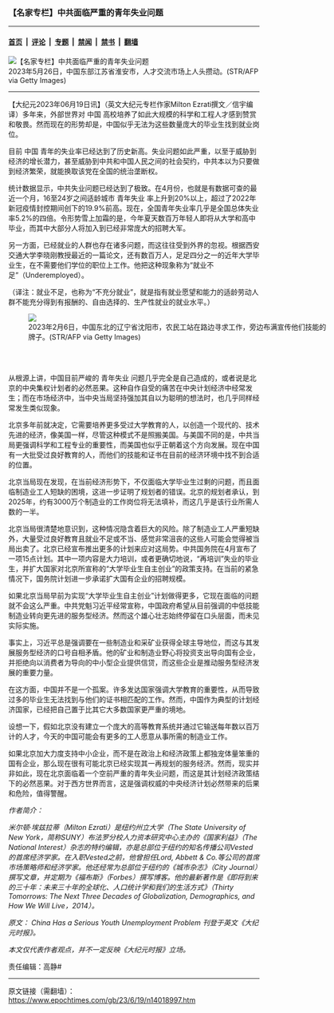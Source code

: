 ### 【名家专栏】中共面临严重的青年失业问题

---

#### [首页](../../../..?n14018997) &nbsp;|&nbsp; [评论](../../../../../epoch-comment?n14018997) &nbsp;|&nbsp; [专题](../../../../../epoch-special?n14018997) &nbsp;|&nbsp; [禁闻](../../../../../epoch-news?n14018997) &nbsp;|&nbsp; [禁书](../../../../../books?n14018997) &nbsp;|&nbsp; [翻墙](https://github.com/gfw-breaker/nogfw/blob/master/README.md?n14018997)


<div><img alt="【名家专栏】中共面临严重的青年失业问题" class="attachment-djy_600_400 size-djy_600_400 wp-post-image" src="https://i.epochtimes.com/assets/uploads/2023/06/id14019007-china-employment-youth-job-fair-1200x800-600x400.jpg"/>
<div class="caption">
 2023年5月26日，中国东部江苏省淮安市，人才交流市场上人头攒动。(STR/AFP via Getty Images)
</div></div><hr/><div class="post_content" id="artbody" itemprop="articleBody">
 <!-- article content begin -->
 <p>
  【大纪元2023年06月19日讯】（英文大纪元专栏作家Milton Ezrati撰文／信宇编译）多年来，外部世界对
  <ok href="https://www.epochtimes.com/gb/tag/%E4%B8%AD%E5%9B%BD.html">
   中国
  </ok>
  高校培养了如此大规模的科学和工程人才感到赞赏和敬畏。然而现在的形势却是，中国似乎无法为这些数量庞大的毕业生找到就业岗位。
 </p>
 <p>
  目前
  <ok href="https://www.epochtimes.com/gb/tag/%E4%B8%AD%E5%9B%BD.html">
   中国
  </ok>
  青年的失业率已经达到了历史新高。失业问题如此严重，以至于威胁到经济的增长潜力，甚至威胁到中共和中国人民之间的社会契约，中共本以为只要做到经济繁荣，就能换取该党在全国的统治垄断权。
 </p>
 <p>
  统计数据显示，中共失业问题已经达到了极致。在4月份，也就是有数据可查的最近一个月，16至24岁之间适龄城市
  <ok href="https://www.epochtimes.com/gb/tag/%E9%9D%92%E5%B9%B4%E5%A4%B1%E4%B8%9A.html">
   青年失业
  </ok>
  率上升到20%以上，超过了2022年新冠疫情封控期间创下的19.9%前高。现在，全国青年失业率几乎是全国总体失业率5.2%的四倍。令形势雪上加霜的是，今年夏天数百万年轻人即将从大学和高中毕业，而其中大部分人将加入到已经非常庞大的招聘大军。
 </p>
 <p>
  另一方面，已经就业的人群也存在诸多问题，而这往往受到外界的忽视。根据西安交通大学李晓刚教授最近的一篇论文，还有数百万人，足足四分之一的近年大学毕业生，在不需要他们学位的职位上工作。他把这种现象称为“就业不足”（Underemployed）。
 </p>
 <p>
  （译注：就业不足，也称为“不充分就业”，就是指有就业愿望和能力的适龄劳动人群不能充分得到有报酬的、自由选择的、生产性就业的就业水平。）
 </p>
 <figure class="wp-caption aligncenter" style="width: 600px">
  <ok href="  https://img.theepochtimes.com/assets/uploads/2023/05/24/id5287393-GettyImages-1246860285-1200x800.jpg" rel="noreferrer noopener" target="_blank">
   <img class="" src=" https://img.theepochtimes.com/assets/uploads/2023/05/24/id5287393-GettyImages-1246860285-1200x800.jpg"/>
  </ok>
  <br/><figcaption class="wp-caption-text">
   2023年2月6日，中国东北的辽宁省沈阳市，农民工站在路边寻求工作，旁边布满宣传他们技能的牌子。(STR/AFP via Getty Images)
  </figcaption><br/>
 </figure><br/>
 <p>
  从根源上讲，中国目前严峻的
  <ok href="https://www.epochtimes.com/gb/tag/%E9%9D%92%E5%B9%B4%E5%A4%B1%E4%B8%9A.html">
   青年失业
  </ok>
  问题几乎完全是自己造成的，或者说是北京的中央集权计划者的必然恶果。这种自作自受的痛苦在中央计划经济中经常发生；而在市场经济中，当中央当局坚持强加其自以为聪明的想法时，也几乎同样经常发生类似现象。
 </p>
 <p>
  北京多年前就决定，它需要培养更多受过大学教育的人，以创造一个现代的、技术先进的经济，像美国一样，尽管这种模式不是照搬美国。与美国不同的是，中共当局更强调科学和工程专业的重要性，而美国也似乎正朝着这个方向发展。现在中国有一大批受过良好教育的人，而他们的技能和证书在目前的经济环境中找不到合适的位置。
 </p>
 <p>
  北京当局现在发现，在当前经济形势下，不仅面临大学毕业生过剩的问题，而且面临制造业工人短缺的困境，这进一步证明了规划者的错误。北京的规划者承认，到2025年，约有3000万个制造业的工作岗位将无法填补，而这几乎是该行业所需人数的一半。
 </p>
 <p>
  北京当局很清楚地意识到，这种情况隐含着巨大的风险。除了制造业工人严重短缺外，大量受过良好教育且就业不足或不当、感觉非常沮丧的这些人可能会觉得被当局出卖了。北京已经宣布推出更多的计划来应对这局势。中共国务院在4月宣布了一项15点计划。其中一项内容是大力培训，或者更确切地说，“再培训”失业的毕业生，并扩大国家对北京所宣称的“大学毕业生自主创业”的政策支持。在当前的紧急情况下，国务院计划进一步承诺扩大国有企业的招聘规模。
 </p>
 <p>
  如果北京当局早前为实现“大学毕业生自主创业”计划做得更多，它现在面临的问题就不会这么严重。中共党魁习近平经常宣称，中国政府希望从目前强调的中低技能制造业转向更先进的服务型经济。然而这个雄心壮志始终停留在口头层面，而未见实际实施。
 </p>
 <p>
  事实上，习近平总是强调要在一些制造业和采矿业获得全球主导地位，而这与其发展服务型经济的口号自相矛盾。他的矿业和制造业野心将投资支出导向国有企业，并拒绝向以消费者为导向的中小型企业提供信贷，而这些企业是推动服务型经济发展的重要力量。
 </p>
 <p>
  在这方面，中国并不是一个孤案。许多发达国家强调大学教育的重要性，从而导致过多的毕业生无法找到与他们的证书相匹配的工作。然而，中国作为典型的计划经济国家，已经把自己置于比其它大多数国家更严重的境地。
 </p>
 <p>
  设想一下，假如北京没有建立一个庞大的高等教育系统并通过它输送每年数以百万计的人才，今天的中国可能会有更多的工人愿意从事所需的制造业工作。
 </p>
 <p>
  如果北京加大力度支持中小企业，而不是在政治上和经济政策上都独宠体量笨重的国有企业，那么现在很有可能北京已经实现其一再规划的服务经济。然而，现实并非如此，现在北京面临着一个空前严重的青年失业问题，而这是其计划经济政策结下的必然恶果。对于西方世界而言，这是强调权威的中央经济计划必然带来的后果和危险，值得警醒。
 </p>
 <p>
  <em>
   作者简介：
  </em>
 </p>
 <p>
  <em>
   米尔顿·埃兹拉蒂（Milton Ezrati）是纽约州立大学（The State University of New York，简称SUNY）布法罗分校人力资本研究中心主办的《国家利益》（The National Interest）杂志的特约编辑，亦是总部位于纽约的知名传播公司Vested的首席经济学家。在入职Vested之前，他曾担任Lord, Abbett &amp; Co.等公司的首席市场策略师和经济学家。他还经常为总部位于纽约的《城市杂志》（City Journal）撰写文章，并定期为《福布斯》（Forbes）撰写博客。他的最新著作是《即将到来的三十年：未来三十年的全球化、人口统计学和我们的生活方式》（Thirty Tomorrows: The Next Three Decades of Globalization, Demographics, and How We Will Live，2014）。
  </em>
 </p>
 <p>
  <em>
   原文：
   <ok href="https://www.theepochtimes.com/china-has-a-serious-youth-unemployment-problem_5328835.html" rel="noopener noreferrer" target="_blank">
    China Has a Serious Youth Unemployment Problem
   </ok>
   刊登于英文《大纪元时报》。
  </em>
 </p>
 <p>
  <em>
   本文仅代表作者观点，并不一定反映《大纪元时报》立场。
  </em>
 </p>
 <p>
  责任编辑：高静#
 </p>
 <!-- article content end -->
 <div id="below_article_ad">
 </div>
</div>


---

原文链接（需翻墙）：https://www.epochtimes.com/gb/23/6/19/n14018997.htm
